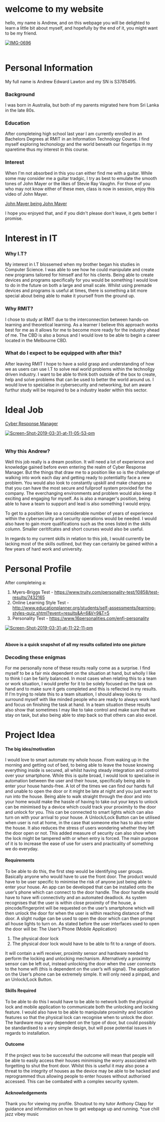 # **welcome to my website**
hello, my name is Andrew, and on this webpage you will be delighted to learn a little bit about myself, and hopefully by the end of it, you might want to be my friend.

<a href="https://ibb.co/yXQYG1M"><img src="https://i.ibb.co/NsymQPk/IMG-0696.jpg" alt="IMG-0696" border="0"></a><br /><a target='_blank' href='https://imgbb.com/'></a><br />

# **Personal Information**
My full name is Andrew Edward Lawton and my SN is S3785495.


### Background
I was born in Australia, but both of my parents migrated here from Sri Lanka in the late 80s. 


### Education
After completeing high school last year I am currently enrolled in an Bachelors Degrees at RMIT in an Information Technology Course. I find myself exploring techonology and the world beneath our fingertips in my sparetime thus my interest in this course. 

### Interest
When I'm not absorbed in this you can either find me with a guitar. While some may consider me a guitar tradgic, I try as best to emulate the smooth tones of John Mayer or the likes of Stevie Ray Vaughn. For those of you who may not know either of these men, class is now in session, enjoy this video of John Mayer.


[John Mayer being John Mayer](https://www.youtube.com/watch?v=mQ055hHdxbE)


I hope you enjoyed that, and if you didn't please don't leave, it gets better I promise.

# **Interest in IT**

### Why I.T?
My interest in I.T blossemed when my brother began his studies in Computer Science. I was able to see how he could manipulate and create new programs tailored for himself and for his clients. Being able to create devices and programs specifically for you would be something I would love to do in the future on both a large and small scale. Whilst using premade devices and programs is useful at times, there is something a bit more special about being able to make it yourself from the ground up.

### Why RMIT?
I chose to study at RMIT due to the interconnection between hands-on learning and theoretical learning. As a learner I believe this approach works best for me as it allows for me to become more ready for the industry ahead of me. The CBD is also a bonus and I would love to be able to begin a career located in the Melbourne CBD.

### What do I expect to be equipped with after this?
After leaving RMIT I hope to have a solid grasp and understanding of how we as users can use I.T to solve real world problems within the technollgy driven industry. I want to be able to think both outside of the box to create, help and solve problems that can be used to better the world around us. I would love to speicialise in cybersecurity and networking, but am aware furthur study will be required to be a industry leader within this sector.

# Ideal Job
[Cyber Response Manager](https://www.seek.com.au/job/38565205?searchrequesttoken=27fdaa48-532e-4c51-a1e6-2209219c8d6c&type=standard)

<a href="https://ibb.co/ZKQD81c"><img src="https://i.ibb.co/K7tvqzV/Screen-Shot-2019-03-31-at-11-05-53-pm.png" alt="Screen-Shot-2019-03-31-at-11-05-53-pm" border="0"></a><br /><a target='_blank' href='https://imgbb.com/'></a><br />

### Why this Andrew?
Well this job really is a dream position. It will need a lot of experience and knowledge gained before even entering the realm of Cyber Response Manager. But the things that draw me to a position like so is the challenge of walking into work each day and getting ready to potentiallty face a new problem. You would also look to constantly upskill and make changes so that you can have the most secure and fullproof system provided for the company. The everchanging environments and problem would also keep it exciting and engaging for myself. As is also a manager's position, being able to have a team to support and lead is also something I would enjoy. 

To get to a position like so a considerable number of years of experience within the cybersecurity and security operations would be needed. I would also have to gain more qualifications such as the ones listed in the skills column. Smaller ceritifcates and short courses would also be useful.

In regards to my current skills in relation to this job, I would currently be lacking most of the skills outlined, but they can certainly be gained within a few years of hard work and university.

# Personal Profile
After completeing a:
1. Myers-Briggs Test - https://www.truity.com/personality-test/10858/test-results/7432165
2. Online Learning Style Test - http://www.educationplanner.org/students/self-assessments/learning-styles-quiz.shtml?event=results&A=6&V=9&T=5
3. Personality Test - https://www.16personalities.com/enfj-personality

<a href="https://ibb.co/1GzdWcS"><img src="https://i.ibb.co/qYJWQ6Z/Screen-Shot-2019-03-31-at-11-22-11-pm.png" alt="Screen-Shot-2019-03-31-at-11-22-11-pm" border="0"></a><br /><a target='_blank' href='https://imgbb.com/'></a><br />

#### Above is a quick snapshot of all my results collated into one picture

### Decoding these enigmas
For me personally none of these results really come as a surprise. I find myself to be a fair mix dependent on the situation at hand, but wholly I like to think I can be fairly balanced. In most cases when relating this to a team or work situation, I would prefer for it to be solely focused on the task on hand and to make sure it gets completed and this is reflected in my results. If I'm trying to relate this to a team situation, I should alway looks to surround myself with like minded people who are ready to always work hard and focus on finishing the task at hand. In a team situation these results also show that sometimes I may like to take control and make sure that we stay on task, but also being able to step back so that others can also excel.

# Project Idea
#### The big idea/motivation
I would love to smart automate my whole house. From waking up in the morning and getting out of bed, to being able to leave the house knowing everything inside is secured, all whilst having steady integration and control over your smartphone. While this is quite broad, I would look to specialise in automation between the user and their house, specifically being able to enter your house hands-free. A lot of the times we can find our hands full and unable to open the door or it might be late at night and you just want to run into the house. Being able to walk straight through the door and into your home would make the hassle of having to take out your keys to unlock can be minimised by a device which could track your proximity to the door and unlock for you. This can be connected to smart lights which can also turn on with your arrival to your house. A Unlock/Lock Button can be utilised when user is not at home, in the case that someone else has to also enter the house. It also reduces the stress of users wondering whether they left the door open or not. This added measure of security can also show when the lock might be tampered with or when entry is forced. The main purpose of it is to increase the ease of use for users and practicality of something we do everyday.

#### Requirements
To be able to do this, the first step would be identifying user groups. Basically anyone who would have to use the front door. The product would have to be user specific to minimise the risk of anyone just being able to enter your house. An app can be developed that can be installed onto the user’s phone which can connect to the door handle. The door handle would have to have wifi connectivity and an automated deadlock. As system recognises that the user is within close proximity of the house, a pincode/fingerprint will be requested on the user’s smartphone which will then unlock the door for when the user is within reaching distance of the door.  A slight nudge can be used to open the door which can then prompt all house lights to turn on. As stated before the user interfaces used to open the door will be:
The User’s Phone (Mobile Application)
1. The physical door lock
2. The physical door lock would have to be able to fit to a range of doors. 

It will contain a wifi receiver, proximity sensor and hardware needed to perform the locking and unlocking mechanism. Alternatively a proximity sensor can be left out, instead unlocking the door when the user connects to the home wifi (this is dependent on the user’s wifi signal). 
The application on the User’s phone can be extremely simple. It will only need a pinpad, and an Unlock/Lock Button.

#### Skills Required
To be able to do this I would have to be able to network both the physical lock and mobile application to communicate both the unlocking and locking feature. I would also have to be able to manipulate proximity and location features so that the physical lock can recognise when to unlock the door. The hardware may vary dependent on the type of door, but could possibly be standardised to a very simple design, but will pose potential issues in regards to installation.

#### Outcome
If the project was to be successful the outcome will mean that people will be able to easily access their houses minimising the worry associated with forgetting to shut the front door. Whilst this is useful it may also pose a threat to the integrity of houses as the device may be able to be hacked and reprogrammed thus allowing people to enter houses without authorised accessed. This can be combated with a complex security system.

#### Acknowledgements
Thank you for viewing my profile. Shoutout to my tutor Anthony Clapp for guidance and information on how to get webpage up and running. *cue chill jazz vibey music



